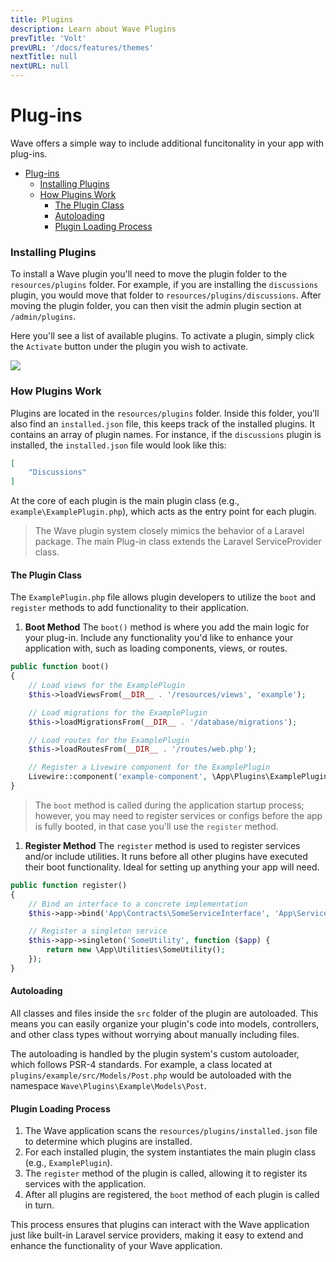 ```yaml
---
title: Plugins
description: Learn about Wave Plugins
prevTitle: 'Volt'
prevURL: '/docs/features/themes'
nextTitle: null
nextURL: null
---
```


# Plug-ins

Wave offers a simple way to include additional funcitonality in your app with plug-ins.
- [Plug-ins](#plug-ins)
    - [Installing Plugins](#installing-plugins)
    - [How Plugins Work](#how-plugins-work)
      - [The Plugin Class](#the-plugin-class)
      - [Autoloading](#autoloading)
      - [Plugin Loading Process](#plugin-loading-process)

### Installing Plugins

To install a Wave plugin you'll need to move the plugin folder to the `resources/plugins` folder. For example, if you are installing the `discussions` plugin, you would move that folder to `resources/plugins/discussions`. After moving the plugin folder, you can then visit the admin plugin section at `/admin/plugins`.

Here you'll see a list of available plugins. To activate a plugin, simply click the `Activate` button under the plugin you wish to activate.

<img src="https://cdn.devdojo.com/images/october2024/install-plugin.jpeg" class="w-full rounded-md" />

### How Plugins Work

Plugins are located in the `resources/plugins` folder. Inside this folder, you’ll also find an `installed.json` file, this keeps track of the installed plugins. It contains an array of plugin names. For instance, if the `discussions` plugin is installed, the `installed.json` file would look like this:

```json
[
    "Discussions"
]
```

At the core of each plugin is the main plugin class (e.g., `example\ExamplePlugin.php`), which acts as the entry point for each plugin. 

> The Wave plugin system closely mimics the behavior of a Laravel package. The main Plug-in class extends the Laravel ServiceProvider class.

#### The Plugin Class

The `ExamplePlugin.php` file allows plugin developers to utilize the `boot` and `register` methods to add functionality to their application.

1. **Boot Method** The `boot()` method is where you add the main logic for your plug-in. Include any functionality you'd like to enhance your application with, such as loading components, views, or routes.​

```php
public function boot()
{
    // Load views for the ExamplePlugin
    $this->loadViewsFrom(__DIR__ . '/resources/views', 'example');

    // Load migrations for the ExamplePlugin
    $this->loadMigrationsFrom(__DIR__ . '/database/migrations');

    // Load routes for the ExamplePlugin
    $this->loadRoutesFrom(__DIR__ . '/routes/web.php');

    // Register a Livewire component for the ExamplePlugin
    Livewire::component('example-component', \App\Plugins\ExamplePlugin\Components\ExampleComponent::class);
}
```

> The `boot` method is called during the application startup process; however, you may need to register services or configs before the app is fully booted, in that case you'll use the `register` method.

1. **Register Method** The `register` method is used to register services and/or include utilities. It runs before all other plugins have executed their boot functionality. Ideal for setting up anything your app will need.

```php
public function register()
{
    // Bind an interface to a concrete implementation
    $this->app->bind('App\Contracts\SomeServiceInterface', 'App\Services\SomeService');

    // Register a singleton service
    $this->app->singleton('SomeUtility', function ($app) {
        return new \App\Utilities\SomeUtility();
    });
}
```

#### Autoloading

All classes and files inside the `src` folder of the plugin are autoloaded. This means you can easily organize your plugin's code into models, controllers, and other class types without worrying about manually including files.

The autoloading is handled by the plugin system's custom autoloader, which follows PSR-4 standards. For example, a class located at `plugins/example/src/Models/Post.php` would be autoloaded with the namespace `Wave\Plugins\Example\Models\Post`.

#### Plugin Loading Process

1. The Wave application scans the `resources/plugins/installed.json` file to determine which plugins are installed.
2. For each installed plugin, the system instantiates the main plugin class (e.g., `ExamplePlugin`).
3. The `register` method of the plugin is called, allowing it to register its services with the application.
4. After all plugins are registered, the `boot` method of each plugin is called in turn.

This process ensures that plugins can interact with the Wave application just like built-in Laravel service providers, making it easy to extend and enhance the functionality of your Wave application.